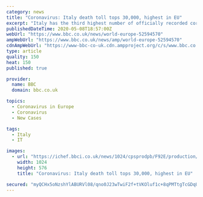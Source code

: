 ```yaml
---
category: news
title: "Coronavirus: Italy death toll tops 30,000, highest in EU"
excerpt: "Italy has the third highest number of officially recorded coronavirus deaths in the world, after the United States and the UK - which is no longer a member of the EU. Britain passed the 30,000 mark on Wednesday."
publishedDateTime: 2020-05-08T18:57:00Z
webUrl: "https://www.bbc.co.uk/news/world-europe-52594570"
ampWebUrl: "https://www.bbc.co.uk/news/amp/world-europe-52594570"
cdnAmpWebUrl: "https://www-bbc-co-uk.cdn.ampproject.org/c/s/www.bbc.co.uk/news/amp/world-europe-52594570"
type: article
quality: 150
heat: 150
published: true

provider:
  name: BBC
  domain: bbc.co.uk

topics:
  - Coronavirus in Europe
  - Coronavirus
  - New Cases

tags:
  - Italy
  - IT

images:
  - url: "https://ichef.bbci.co.uk/news/1024/cpsprodpb/F92E/production/_112209736_061392753.jpg"
    width: 1024
    height: 576
    title: "Coronavirus: Italy death toll tops 30,000, highest in EU"

secured: "myQCHx5oNzshYlABURVl08/qno0J23wTwiF2f+tVKOluf1c+8qPMTtgTcGDqUe1Upv5Aps+8hRHG8ZU6JV23gx2aOF2Pcl9Z1KWh9nOeslOV388rCA+yWUTjXI/8dU8sqzfspnUDkJbHKhRmBh+uP92uDh6sWsyltk2bmqH8+DWEL3lm0pCfDITPA0Es6CSlkWzvkXgU2wWJg9Xdkx/NWi7oN4k+39pdMLUwGbEEr4E2h2zFeZM9R3adfPnrvL3LGzXcsr3ZaxGdQ1ax8cha16uH/DWuGkH6nmTy65hDfuqyq3/2P9dDoPKHA+iTX3DVNO2oIyYEpewUw9cj1Q2vV1boqZqDBEntfApc+ybaWSwsbxCZ6FX0WaifL4/YRKjCgVGUvgCXwsjLUo8VwAm1D0J36jdRiCnVWMMWLTnCcM43tpasXBRq3/r3GDPvV6XYvVbRBmiusHdmOrGESgp7X0koFYILNB6GT+cr8CGE3z0=;00itstm93Ur1t4Fj+Nhezg=="
---
```


